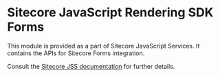 # Sitecore JavaScript Rendering SDK Forms

This module is provided as a part of Sitecore JavaScript Services. It contains the APIs for Sitecore Forms integration.

Consult the [Sitecore JSS documentation](https://jss.sitecore.com) for further details.

